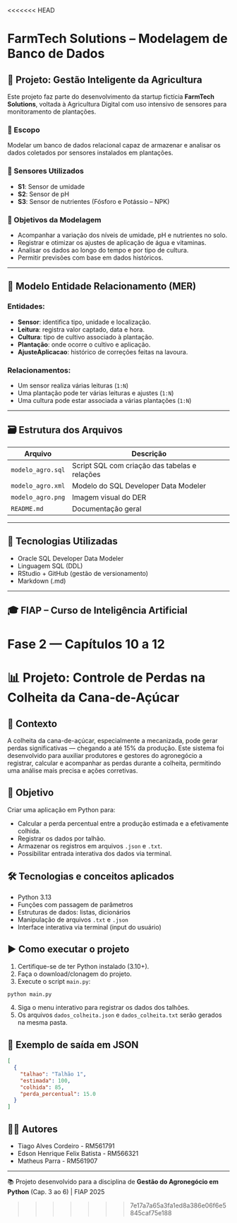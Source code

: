 <<<<<<< HEAD
# FarmTech Solutions – Modelagem de Banco de Dados

## 🌱 Projeto: Gestão Inteligente da Agricultura

Este projeto faz parte do desenvolvimento da startup fictícia **FarmTech Solutions**, voltada à Agricultura Digital com uso intensivo de sensores para monitoramento de plantações.

### 📘 Escopo

Modelar um banco de dados relacional capaz de armazenar e analisar os dados coletados por sensores instalados em plantações.

### 🌾 Sensores Utilizados

- **S1**: Sensor de umidade
- **S2**: Sensor de pH
- **S3**: Sensor de nutrientes (Fósforo e Potássio – NPK)

### 🧩 Objetivos da Modelagem

- Acompanhar a variação dos níveis de umidade, pH e nutrientes no solo.
- Registrar e otimizar os ajustes de aplicação de água e vitaminas.
- Analisar os dados ao longo do tempo e por tipo de cultura.
- Permitir previsões com base em dados históricos.

---

## 🧱 Modelo Entidade Relacionamento (MER)

### Entidades:

- **Sensor**: identifica tipo, unidade e localização.
- **Leitura**: registra valor captado, data e hora.
- **Cultura**: tipo de cultivo associado à plantação.
- **Plantação**: onde ocorre o cultivo e aplicação.
- **AjusteAplicacao**: histórico de correções feitas na lavoura.

### Relacionamentos:

- Um sensor realiza várias leituras (`1:N`)
- Uma plantação pode ter várias leituras e ajustes (`1:N`)
- Uma cultura pode estar associada a várias plantações (`1:N`)

---

## 🗃️ Estrutura dos Arquivos

| Arquivo                    | Descrição                                     |
|---------------------------|-----------------------------------------------|
| `modelo_agro.sql`         | Script SQL com criação das tabelas e relações |
| `modelo_agro.xml`         | Modelo do SQL Developer Data Modeler          |
| `modelo_agro.png`         | Imagem visual do DER                          |
| `README.md`               | Documentação geral                            |

---

## 🧠 Tecnologias Utilizadas

- Oracle SQL Developer Data Modeler
- Linguagem SQL (DDL)
- RStudio + GitHub (gestão de versionamento)
- Markdown (.md)

---

## 🎓 FIAP – Curso de Inteligência Artificial  
**Fase 2 — Capítulos 10 a 12**  
=======
# 📊 Projeto: Controle de Perdas na Colheita da Cana-de-Açúcar

## 🌱 Contexto
A colheita da cana-de-açúcar, especialmente a mecanizada, pode gerar perdas significativas — chegando a até 15% da produção. Este sistema foi desenvolvido para auxiliar produtores e gestores do agronegócio a registrar, calcular e acompanhar as perdas durante a colheita, permitindo uma análise mais precisa e ações corretivas.

## 🎯 Objetivo
Criar uma aplicação em Python para:
- Calcular a perda percentual entre a produção estimada e a efetivamente colhida.
- Registrar os dados por talhão.
- Armazenar os registros em arquivos `.json` e `.txt`.
- Possibilitar entrada interativa dos dados via terminal.

## 🛠️ Tecnologias e conceitos aplicados
- Python 3.13
- Funções com passagem de parâmetros
- Estruturas de dados: listas, dicionários
- Manipulação de arquivos `.txt` e `.json`
- Interface interativa via terminal (input do usuário)

## ▶️ Como executar o projeto
1. Certifique-se de ter Python instalado (3.10+).
2. Faça o download/clonagem do projeto.
3. Execute o script `main.py`:
```bash
python main.py
```
4. Siga o menu interativo para registrar os dados dos talhões.
5. Os arquivos `dados_colheita.json` e `dados_colheita.txt` serão gerados na mesma pasta.

## 🧪 Exemplo de saída em JSON
```json
[
  {
    "talhao": "Talhão 1",
    "estimada": 100,
    "colhida": 85,
    "perda_percentual": 15.0
  }
]
```

## 👨‍💻 Autores
- Tiago Alves Cordeiro - RM561791
- Edson Henrique Felix Batista - RM566321
- Matheus Parra - RM561907

---

📚 Projeto desenvolvido para a disciplina de **Gestão do Agronegócio em Python** (Cap. 3 ao 6) | FIAP 2025
>>>>>>> 7e17a7a65a3fa1ed8a386e06f6e5845caf75e188
